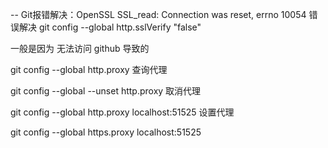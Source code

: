 -- Git报错解决：OpenSSL SSL_read: Connection was reset, errno 10054 错误解决
   git config --global http.sslVerify "false"


一般是因为 无法访问 github 导致的

git config --global http.proxy 查询代理

git config --global --unset http.proxy 取消代理

git config --global http.proxy localhost:51525 设置代理

git config --global https.proxy localhost:51525
